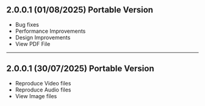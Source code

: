 
## 2.0.0.1 (01/08/2025) Portable Version

  - Bug fixes
  - Performance Improvements
  - Design Improvements
  - View PDF File
     

<hr/>

## 2.0.0.1 (30/07/2025) Portable Version

   - Reproduce Video files
   - Reproduce Audio files
   - View Image files
 


